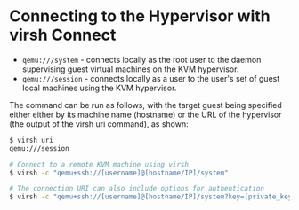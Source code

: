 # Connecting to the Hypervisor with virsh Connect

- `qemu:///system` - connects locally as the root user to the daemon supervising guest virtual machines on the KVM hypervisor.
- `qemu:///session` - connects locally as a user to the user's set of guest local machines using the KVM hypervisor.

The command can be run as follows, with the target guest being specified either either by its machine name (hostname) or the URL of the hypervisor (the output of the virsh uri command), as shown:

```bash
$ virsh uri
qemu:///session

# Connect to a remote KVM machine using virsh
$ virsh -c "qemu+ssh://[username]@[hostname/IP]/system"

# The connection URI can also include options for authentication 
$ virsh -c "qemu+ssh://[username]@[hostname/IP]/system?key=[private_key_file]"
```